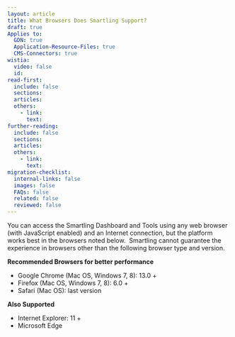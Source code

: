 ```yaml
---
layout: article
title: What Browsers Does Smartling Support?
draft: true
Applies to:
  GDN: true
  Application-Resource-Files: true
  CMS-Connectors: true
wistia:
  video: false
  id:
read-first:
  include: false
  sections:
  articles:
  others:
    - link:
      text:
further-reading:
  include: false
  sections:
  articles:
  others:
    - link:
      text:
migration-checklist:
  internal-links: false
  images: false
  FAQs: false
  related: false
  reviewed: false
---
```



You can access the Smartling Dashboard and Tools using any web browser (with JavaScript enabled) and an Internet connection, but the platform works best in the browsers noted below.  Smartling cannot guarantee the experience in browsers other than the following browser type and version.

**Recommended Browsers for better performance**

* Google Chrome (Mac OS, Windows 7, 8): 13.0 +
* Firefox (Mac OS, Windows 7, 8): 6.0 +
* Safari (Mac OS): last version


**Also Supported**

* Internet Explorer: 11 +
* Microsoft Edge